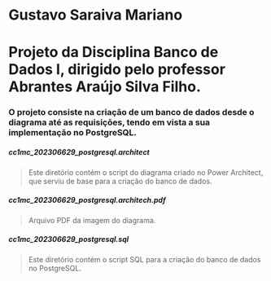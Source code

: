 # Gustavo Saraiva Mariano
# Projeto da Disciplina Banco de Dados I, dirigido pelo professor Abrantes Araújo Silva Filho.  
### O projeto consiste na criação de um banco de dados desde o diagrama até as requisições, tendo em vista a sua implementação no PostgreSQL.
##### cc1mc_202306629_postgresql.architect
> Este diretório contém o script do diagrama criado no Power Architect, que serviu de base para a criação do banco de dados.
##### cc1mc_202306629_postgresql.architech.pdf
> Arquivo PDF da imagem do diagrama.
##### cc1mc_202306629_postgresql.sql
> Este diretório contém o script SQL para a criação do banco de dados no PostgreSQL.
